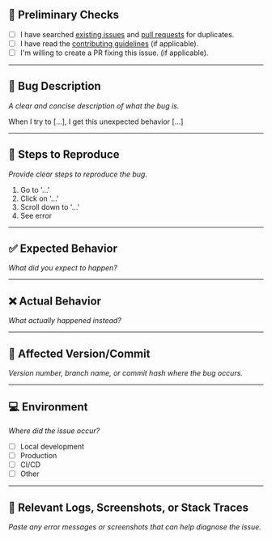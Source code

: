 ## 🧾 Preliminary Checks

- [ ] I have searched [existing issues](../issues) and [pull requests](../pulls) for duplicates.
- [ ] I have read the [contributing guidelines](../blob/main/CONTRIBUTING.md) (if applicable).
- [ ] I'm willing to create a PR fixing this issue. (if applicable).

---

## 🐞 Bug Description

_A clear and concise description of what the bug is._

When I try to [...], I get this unexpected behavior [...]

---

## 🧪 Steps to Reproduce

_Provide clear steps to reproduce the bug._

1. Go to '...'
2. Click on '...'
3. Scroll down to '...'
4. See error

---

## ✅ Expected Behavior

_What did you expect to happen?_

---

## ❌ Actual Behavior

_What actually happened instead?_

---

## 📌 Affected Version/Commit

_Version number, branch name, or commit hash where the bug occurs._

---

## 💻 Environment

_Where did the issue occur?_

- [ ] Local development
- [ ] Production
- [ ] CI/CD
- [ ] Other

---

## 🧾 Relevant Logs, Screenshots, or Stack Traces

_Paste any error messages or screenshots that can help diagnose the issue._


